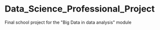 # Data_Science_Professional_Project
Final school project for the "Big Data in data analysis" module
